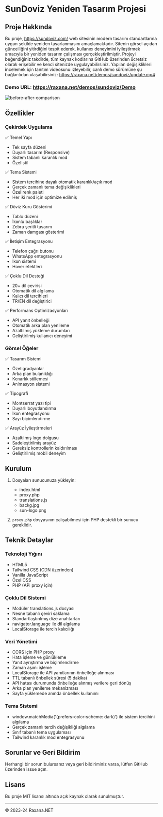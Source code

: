 # SunDoviz Yeniden Tasarım Projesi

## Proje Hakkında

Bu proje, https://sundoviz.com/ web sitesinin modern tasarım standartlarına uygun şekilde yeniden tasarlanmasını amaçlamaktadır. Sitenin görsel açıdan güncelliğini yitirdiğini tespit ederek, kullanıcı deneyimini iyileştirmek amacıyla bir yeniden tasarım çalışması gerçekleştirilmiştir. Projeyi beğendiğiniz takdirde, tüm kaynak kodlarına GitHub üzerinden ücretsiz olarak erişebilir ve kendi sitenizde uygulayabilirsiniz. Yapılan değişiklikleri incelemek için tanıtım videosunu izleyebilir, canlı demo sürümüne şu bağlantıdan ulaşabilirsiniz: https://raxana.net/demos/sundoviz/update.mp4

### Demo URL: https://raxana.net/demos/sundoviz/Demo  
![before-after-comparison](https://github.com/user-attachments/assets/96121137-9232-436b-830f-a62060f095c5)


## Özellikler

### Çekirdek Uygulama
✅ Temel Yapı
  - Tek sayfa düzeni
  - Duyarlı tasarım (Responsive)
  - Sistem tabanlı karanlık mod
  - Özel stil

✅ Tema Sistemi
  - Sistem tercihine dayalı otomatik karanlık/açık mod
  - Gerçek zamanlı tema değişiklikleri
  - Özel renk paleti
  - Her iki mod için optimize edilmiş

✅ Döviz Kuru Gösterimi
  - Tablo düzeni
  - İkonlu başlıklar
  - Zebra şeritli tasarım
  - Zaman damgası gösterimi

✅ İletişim Entegrasyonu
  - Telefon çağrı butonu
  - WhatsApp entegrasyonu
  - İkon sistemi
  - Hover efektleri

✅ Çoklu Dil Desteği
  - 20+ dil çevirisi
  - Otomatik dil algılama
  - Kalıcı dil tercihleri
  - TR/EN dil değiştirici

✅ Performans Optimizasyonları
  - API yanıt önbelleği
  - Otomatik arka plan yenileme
  - Azaltılmış yükleme durumları
  - Geliştirilmiş kullanıcı deneyimi

### Görsel Öğeler
✅ Tasarım Sistemi
  - Özel gradyanlar
  - Arka plan bulanıklığı
  - Kenarlık stillemesi
  - Animasyon sistemi

✅ Tipografi
  - Montserrat yazı tipi
  - Duyarlı boyutlandırma
  - İkon entegrasyonu
  - Sayı biçimlendirme

✅ Arayüz İyileştirmeleri
  - Azaltılmış logo dolgusu
  - Sadeleştirilmiş arayüz
  - Gereksiz kontrollerin kaldırılması
  - Geliştirilmiş mobil deneyim

## Kurulum

1. Dosyaları sunucunuza yükleyin:
   - index.html
   - proxy.php
   - translations.js
   - backg.jpg
   - sun-logo.png

2. `proxy.php` dosyasının çalışabilmesi için PHP destekli bir sunucu gereklidir.

## Teknik Detaylar

### Teknoloji Yığını
- HTML5
- Tailwind CSS (CDN üzerinden)
- Vanilla JavaScript
- Özel CSS
- PHP (API proxy için)

### Çoklu Dil Sistemi
- Modüler translations.js dosyası
- Nesne tabanlı çeviri saklama
- Standartlaştırılmış dize anahtarları
- navigator.language ile dil algılama
- LocalStorage ile tercih kalıcılığı

### Veri Yönetimi
- CORS için PHP proxy
- Hata işleme ve günlükleme
- Yanıt ayrıştırma ve biçimlendirme
- Zaman aşımı işleme
- LocalStorage ile API yanıtlarının önbelleğe alınması
- TTL tabanlı önbellek süresi (5 dakika)
- API hatası durumunda önbelleğe alınmış verilere geri dönüş
- Arka plan yenileme mekanizması
- Sayfa yüklemede anında önbellek kullanımı

### Tema Sistemi
- window.matchMedia('(prefers-color-scheme: dark)') ile sistem tercihini algılama
- Gerçek zamanlı tercih değişikliği algılama
- Sınıf tabanlı tema uygulaması
- Tailwind karanlık mod entegrasyonu

## Sorunlar ve Geri Bildirim

Herhangi bir sorun bulursanız veya geri bildiriminiz varsa, lütfen GitHub üzerinden issue açın.

## Lisans

Bu proje MIT lisansı altında açık kaynak olarak sunulmuştur.

---

© 2023-24 Raxana.NET 
